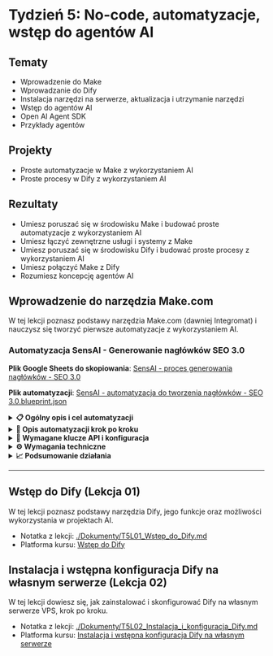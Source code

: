 # Tydzień 5: No-code, automatyzacje, wstęp do agentów AI

## Tematy

* Wprowadzenie do Make
* Wprowadzanie do Dify
* Instalacja narzędzi na serwerze, aktualizacja i utrzymanie narzędzi
* Wstęp do agentów AI
* Open AI Agent SDK
* Przykłady agentów

## Projekty

* Proste automatyzacje w Make z wykorzystaniem AI
* Proste procesy w Dify z wykorzystaniem AI

## Rezultaty

* Umiesz poruszać się w środowisku Make i budować proste automatyzacje z wykorzystaniem AI
* Umiesz łączyć zewnętrzne usługi i systemy z Make
* Umiesz poruszać się w środowisku Dify i budować proste procesy z wykorzystaniem AI
* Umiesz połączyć Make z Dify
* Rozumiesz koncepcję agentów AI

## Wprowadzenie do narzędzia Make.com

W tej lekcji poznasz podstawy narzędzia Make.com (dawniej Integromat) i nauczysz się tworzyć pierwsze automatyzacje z wykorzystaniem AI.

### Automatyzacja SensAI - Generowanie nagłówków SEO 3.0

**Plik Google Sheets do skopiowania**: [SensAI - proces generowania nagłówków - SEO 3.0](https://docs.google.com/spreadsheets/d/1aY6QQyK5GoWmMaafN-zIURrL52KC3ER70q0GwbwIarc/edit?usp=sharing)

**Plik automatyzacji**: [SensAI - automatyzacja do tworzenia nagłówków - SEO 3.0.blueprint.json](../../Automatyzacje/SensAI%20-%20automatyzacja%20do%20tworzenia%20nagłówków%20-%20SEO%203.0.blueprint.json)

<details>
<summary><strong>📋 Ogólny opis i cel automatyzacji</strong></summary>

Ta automatyzacja to zaawansowane narzędzie do analizy konkurencji SEO, które wykorzystuje sztuczną inteligencję do tworzenia content briefs. System automatycznie analizuje najlepsze wyniki wyszukiwania Google dla danego słowa kluczowego, wyodrębnia z nich kluczowe informacje za pomocą AI, a następnie generuje zoptymalizowaną strukturę artykułu.

**Główne cele:**
- Automatyzacja procesu research konkurencji SEO
- Oszczędność czasu przy tworzeniu content briefs
- Wykorzystanie AI do analizy treści konkurentów
- Generowanie zoptymalizowanych struktur artykułów
- Skalowanie procesu content marketingu

**Korzyści:**
- Kompleksowa analiza TOP 5 wyników Google
- Automatyczne wyodrębnianie faktów z treści konkurentów
- Generowanie profesjonalnych outline'ów artykułów
- Integracja z Google Sheets dla łatwego zarządzania
- Wykorzystanie najnowszych modeli AI (GPT-4o, GPT-4o-mini)

</details>

<details>
<summary><strong>🔧 Opis automatyzacji krok po kroku</strong></summary>

#### 1. **Moduł Google Sheets: Watch Rows** (ID: 7)
- **Co robi**: Monitoruje arkusz Google Sheets i uruchamia automatyzację gdy pojawi się nowy wiersz
- **Konfiguracja**: Śledzi arkusz "SensAI - proces generowania nagłówków - SEO 3.0", Sheet1
- Pobiera słowo kluczowe z kolumny A (np. "Jak obrać ziemiaki?")

#### 2. **HTTP Request do SerpData API** (ID: 5)
- **Co robi**: Wykonuje zapytanie do API SerpData.io aby pobrać wyniki wyszukiwania Google
- **URL**: `https://api.serpdata.io/v1/search?keyword={{słowo_kluczowe}}&hl=pl&gl=pl`
- Pobiera organiczne wyniki wyszukiwania dla danego słowa kluczowego

#### 3. **Basic Feeder - TOP10** (ID: 64)
- **Co robi**: Iteruje przez wyniki organiczne z SerpData
- **Filtr**: "TOP10" - przetwarza wyniki wyszukiwania

#### 4. **HTTP Request do Jina.ai** (ID: 31)
- **Co robi**: Dla każdego wyniku (maksymalnie TOP 5) pobiera treść strony za pomocą Jina.ai
- **URL**: `https://r.jina.ai/{{url_strony}}`
- **Filtr**: "TOP5" - ogranicza do pierwszych 5 wyników
- Ma obsługę błędów (moduł Ignore ID: 66)

#### 5. **Basic Feeder** (ID: 84)
- **Co robi**: Iteruje przez pobrane treści stron

#### 6. **Basic Aggregator** (ID: 88)
- **Co robi**: Agreguje wszystkie pobrane treści w jedną strukturę danych

#### 7. **JSON Transform** (ID: 91)
- **Co robi**: Konwertuje zagregowane dane do formatu JSON

#### 8. **OpenAI GPT-4o-mini - Ekstrakcja faktów** (ID: 68)
- **Co robi**: Używa AI do wyodrębnienia faktów z treści konkurencyjnych stron
- **Prompt**: Zawiera szczegółowe instrukcje do ekstraktowania i organizowania faktów
- Wynik zapisywany w kolumnie C (Facts)

#### 9. **OpenAI GPT-4o - Tworzenie outline** (ID: 71)
- **Co robi**: Na podstawie wyodrębnionych faktów tworzy strukturę artykułu w HTML
- Generuje outline z tagami H1, H2, H3
- Wynik zapisywany w kolumnie D (Outline)

#### 10. **Google Sheets: Update Row** (ID: 72)
- **Co robi**: Zapisuje wyniki z powrotem do arkusza Google Sheets
- Kolumna B: Wyniki SERP
- Kolumna C: Wyodrębnione fakty  
- Kolumna D: Wygenerowany outline

</details>

<details>
<summary><strong>🔑 Wymagane klucze API i konfiguracja</strong></summary>

#### 1. **SerpData.io API Key**
- **Gdzie wstawić**: Moduł HTTP Request (ID: 5)
- **Lokalizacja**: Headers → Authorization → Bearer `[KLUCZ_API]`
- **Jak uzyskać**: Zarejestruj się na [serpdata.io](https://serpdata.io)
- **Uwagi**: Sprawdź limity API i cennik

#### 2. **Jina.ai API Key** 
- **Gdzie wstawić**: Moduł HTTP Request (ID: 31)
- **Lokalizacja**: Headers → Authorization → Bearer `[KLUCZ_API]`
- **Jak uzyskać**: Zarejestruj się na [jina.ai](https://jina.ai)
- **Uwagi**: Usługa do pobierania treści stron internetowych

#### 3. **OpenAI API Key**
- **Gdzie wstawić**: Moduły OpenAI (ID: 68 i 71)
- **Lokalizacja**: Connection → "Senuto" (nazwa połączenia)
- **Jak uzyskać**: 
  1. Załóż konto na [platform.openai.com](https://platform.openai.com)
  2. Przejdź do sekcji API Keys
  3. Wygeneruj nowy klucz API
- **Uwagi**: Wymaga aktywnego konta z dostępem do GPT-4o i GPT-4o-mini

#### 4. **Google Sheets Connection**
- **Gdzie skonfigurować**: Moduły Google Sheets (ID: 7 i 72)  
- **Lokalizacja**: Connection → "D Senuto" (nazwa połączenia)
- **Jak skonfigurować**: 
  1. W Make.com przejdź do Connections
  2. Dodaj nowe połączenie Google Sheets
  3. Autoryzuj dostęp do swojego konta Google
  4. Wybierz odpowiedni arkusz

</details>

<details>
<summary><strong>⚙️ Wymagania techniczne</strong></summary>

**Struktura arkusza Google Sheets:**
- **Kolumna A**: Słowo kluczowe (trigger)
- **Kolumna B**: Wyniki SERP (automatycznie wypełniane)
- **Kolumna C**: Wyodrębnione fakty (automatycznie wypełniane)
- **Kolumna D**: Outline artykułu (automatycznie wypełniane)

**Ustawienia Make.com:**
- **Tryb**: Automatyczny (autoCommit: true)
- **Obsługa błędów**: Maksymalnie 3 błędy
- **Strefa**: eu1.make.com
- **Wersja**: 1

</details>

<details>
<summary><strong>📈 Podsumowanie działania</strong></summary>

Ta automatyzacja tworzy kompleksowy system analizy konkurencji SEO, który:

1. **Pobiera słowa kluczowe** z arkusza Google Sheets
2. **Analizuje TOP 5 wyników Google** dla każdego słowa kluczowego
3. **Ekstraktuje fakty** z treści konkurentów za pomocą AI
4. **Generuje strukturę artykułu** optymalną pod SEO
5. **Zapisuje wyniki** z powrotem do arkusza

To profesjonalne narzędzie do research SEO wykorzystujące najnowsze technologie AI do tworzenia wysokiej jakości content briefs, które znacząco przyspieszają proces tworzenia treści zoptymalizowanych pod wyszukiwarki.

</details>

---

## Wstęp do Dify (Lekcja 01)

W tej lekcji poznasz podstawy narzędzia Dify, jego funkcje oraz możliwości wykorzystania w projektach AI.

- Notatka z lekcji: [./Dokumenty/T5L01_Wstep_do_Dify.md](./Dokumenty/T5L01_Wstep_do_Dify.md)
- Platforma kursu: [Wstęp do Dify](https://learn.sensai.academy/next/public/lesson/295)

## Instalacja i wstępna konfiguracja Dify na własnym serwerze (Lekcja 02)

W tej lekcji dowiesz się, jak zainstalować i skonfigurować Dify na własnym serwerze VPS, krok po kroku.

- Notatka z lekcji: [./Dokumenty/T5L02_Instalacja_i_konfiguracja_Dify.md](./Dokumenty/T5L02_Instalacja_i_konfiguracja_Dify.md)
- Platforma kursu: [Instalacja i wstępna konfiguracja Dify na własnym serwerze](https://learn.sensai.academy/next/public/lesson/295)
